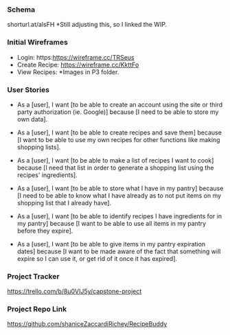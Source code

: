 ### Schema
shorturl.at/alsFH
*Still adjusting this, so I linked the WIP.

### Initial Wireframes
- Login: https:https://wireframe.cc/TRSeus
- Create Recipe: https://wireframe.cc/KkttFo
- View Recipes: 
*Images in P3 folder.

### User Stories
- As a [user], 
  I want [to be able to create an account using the site or third party authorization (ie. Google)] 
  because [I need to be able to store my own data].
  
- As a [user], 
  I want [to be able to create recipes and save them]
  because [I want to be able to use my own recipes for other functions like making shopping lists].

- As a [user],
  I want [to be able to make a list of recipes I want to cook]
  because [I need that list in order to generate a shopping list using the recipes' ingredients].

- As a [user],
  I want [to be able to store what I have in my pantry]
  because [I need to be able to know what I have already as to not put 
           items on my shopping list that I already have].

- As a [user],
  I want [to be able to identify recipes I have ingredients for in my pantry]
  because [I want to be able to use all items in my pantry before they expire].
  
- As a [user],
  I want [to be able to give items in my pantry expiration dates]
  because [I want to be made aware of the fact that something will 
           expire so I can use it, or get rid of it once it has expired].

### Project Tracker

https://trello.com/b/8u0VIJ5y/capstone-project

### Project Repo Link

https://github.com/shaniceZaccardiRichey/RecipeBuddy
